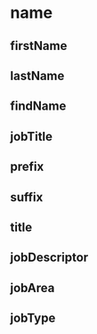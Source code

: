 # name

## firstName

## lastName

## findName

## jobTitle

## prefix

## suffix

## title

## jobDescriptor

## jobArea

## jobType
